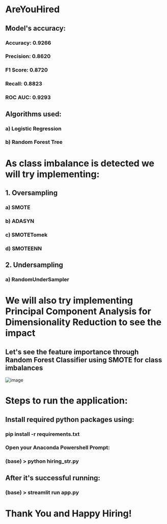 # AreYouHired


## Model's accuracy:
### Accuracy: 0.9266
### Precision: 0.8620
### F1 Score: 0.8720
### Recall: 0.8823
### ROC AUC: 0.9293

## Algorithms used: 
### a) Logistic Regression
### b) Random Forest Tree

# As class imbalance is detected we will try implementing:
## 1. Oversampling 
  ### a) SMOTE
  ### b) ADASYN
  ### c) SMOTETomek
  ### d) SMOTEENN

## 2. Undersampling
  ### a) RandomUnderSampler

# We will also try implementing Principal Component Analysis for Dimensionality Reduction to see the impact

## Let's see the feature importance through Random Forest Classifier using SMOTE for class imbalances
![image](https://github.com/user-attachments/assets/5341972b-2d87-425a-84fe-d17581adb3c3)

# Steps to run the application:
## Install required python packages using:
### pip install -r requirements.txt
### Open your Anaconda Powershell Prompt:
### (base) > python hiring_str.py

## After it's successful running:
### (base) > streamlit run app.py

# Thank You and Happy Hiring!
